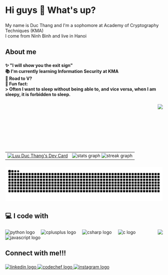 <h1 align="left">Hi guys 👋 What's up?</h1>

###

<p align="left">My name is Duc Thang and I'm a sophomore at Academy of Cryptography Techniques (KMA)<br>I come from Ninh Binh and live in Hanoi</p>

###

<h2 align="left">About me</h2>

###

<h4 align="left">✨ "I will show you the exit sign"<br>📚 I'm currently learning Information Security at KMA<br>🎯 Road to V?<br>🎲 Fun fact: <br>   > Often I want to sleep without being able to, and vice versa, when I am sleepy, it is forbidden to sleep.</h4>

###

<img align="right" height="139" src="https://i.pinimg.com/originals/43/78/55/437855c8c4fdd9903e5f324fe019f3ec.gif"  />

###

<br clear="both">

<table style="border: none;">
 <tr>
   <td style="border: none;">
     <a href="https://app.daily.dev/x11t200z">
       <img src="https://api.daily.dev/devcards/6fe32dce5e06405b925fc07027621f98.png?r=f0j" width="500" alt="Luu Duc Thang's Dev Card"/>
     </a>
   </td>
   <td>
     <img src="https://github-readme-stats.vercel.app/api?username=x11t200z&hide_title=false&hide_rank=false&show_icons=true&include_all_commits=true&count_private=true&disable_animations=false&theme=vue-dark&locale=en&hide_border=true&order=1" height="220" alt="stats graph" align="top" />
     <img src="https://streak-stats.demolab.com?user=x11t200z&locale=en&mode=daily&theme=vue-dark&hide_border=true&border_radius=4&order=3" height="207.8" alt="streak graph" align="top" />
   </td>
 </tr>
</table>


###

<picture>
  <source media="(prefers-color-scheme: dark)" srcset="https://raw.githubusercontent.com/x11t200z/x11t200z/output/github-contribution-grid-snake-dark.svg">
  <source media="(prefers-color-scheme: light)" srcset="https://raw.githubusercontent.com/x11t200z/x11t200z/output/github-contribution-grid-snake-dark.svg">
  <img alt="github contribution grid snake animation" src="https://raw.githubusercontent.com/x11t200z/x11t200z/output/github-contribution-grid-snake-dark.svg">
</picture>

###

<h2 align="left">💻 I code with</h2>

###

<img align="right" height="200" src="https://media.tenor.com/5ry-200hErMAAAAd/hacker-hacker-man.gif"  />

###

<div align="left">
  <img src="https://cdn.jsdelivr.net/gh/devicons/devicon/icons/python/python-original.svg" height="40" alt="python logo"  />
  <img width="12" />
  <img src="https://cdn.jsdelivr.net/gh/devicons/devicon/icons/cplusplus/cplusplus-original.svg" height="40" alt="cplusplus logo"  />
  <img width="12" />
  <img src="https://cdn.jsdelivr.net/gh/devicons/devicon/icons/csharp/csharp-original.svg" height="40" alt="csharp logo"  />
  <img width="12" />
  <img src="https://cdn.jsdelivr.net/gh/devicons/devicon/icons/c/c-original.svg" height="40" alt="c logo"  />
  <img width="12" />
  <img src="https://cdn.jsdelivr.net/gh/devicons/devicon/icons/javascript/javascript-original.svg" height="40" alt="javascript logo"  />
</div>

###

<h2 align="left">Connect with me!!!</h2>

###

<div align="left">
  <a href="https://www.linkedin.com/in/luuducthang/" target="_blank">
    <img src="https://raw.githubusercontent.com/maurodesouza/profile-readme-generator/master/src/assets/icons/social/linkedin/default.svg" width="52" height="40" alt="linkedin logo"  />
  </a>
  <a href="https://www.codechef.com/users/x1_1t_200z" target="_blank">
    <img src="https://cdn.jsdelivr.net/npm/simple-icons@3.1.0/icons/codechef.svg" width="52" height="40" alt="codechef logo"  />
  </a>
<!--
  <a href="https://www.facebook.com/thangnaoco/" target="_blank">
    <img src="https://raw.githubusercontent.com/maurodesouza/profile-readme-generator/master/src/assets/icons/social/facebook/default.svg" width="52" height="40" alt="facebook logo"  />
  </a> -->
  <a href="https://www.instagram.com/gnaht.naoco/" target="_blank">
    <img src="https://raw.githubusercontent.com/maurodesouza/profile-readme-generator/master/src/assets/icons/social/instagram/default.svg" width="52" height="40" alt="instagram logo"  />
  </a>
</div>


